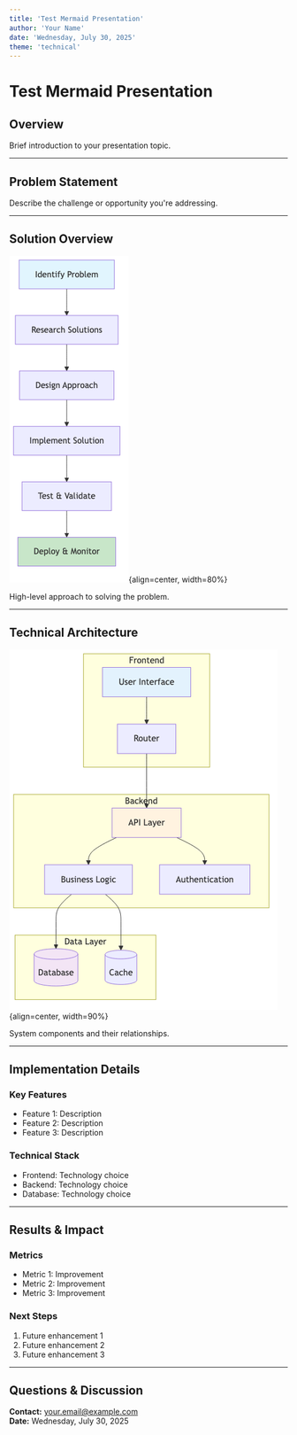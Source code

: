 ```yaml
---
title: 'Test Mermaid Presentation'
author: 'Your Name'
date: 'Wednesday, July 30, 2025'
theme: 'technical'
---
```


# Test Mermaid Presentation

## Overview

Brief introduction to your presentation topic.

---

## Problem Statement

Describe the challenge or opportunity you're addressing.

---

## Solution Overview

![solution-overview](../assets/solution-overview.png){align=center, width=80%}

High-level approach to solving the problem.

---

## Technical Architecture

![architecture](../assets/architecture.png){align=center, width=90%}

System components and their relationships.

---

## Implementation Details

### Key Features

- Feature 1: Description
- Feature 2: Description
- Feature 3: Description

### Technical Stack

- Frontend: Technology choice
- Backend: Technology choice
- Database: Technology choice

---

## Results & Impact

### Metrics

- Metric 1: Improvement
- Metric 2: Improvement
- Metric 3: Improvement

### Next Steps

1. Future enhancement 1
2. Future enhancement 2
3. Future enhancement 3

---

## Questions & Discussion

**Contact:** your.email@example.com  
**Date:** Wednesday, July 30, 2025
